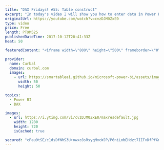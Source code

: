 ```yaml
---
title: "DAX Fridays! #55: Table construct"
excerpt: "In today's video I will show you how to enter data in Power Pivot as you do in Power Query. Hope you find it useful!  EXCEL SURVEY: https://1drv.ms/xs/s!Ar8CDNp8cGTcgjaHonN82T8I1jQT   Looking for a download file? Go to our Download Center: https://curbal.com/donwload-center  SUBSCRIBE to learn more about"
originalUrl: https://youtube.com/watch?v=cvzDJM0ZxE0
type: video
price: Free
length: PT9M52S
publishedDateTime: 2017-10-12T20:41:33Z
heat: 50

featuredContent: "<iframe width=\"800\" height=\"500\" frameborder=\"0\" src=\"https://www.youtube.com/embed/cvzDJM0ZxE0\" allow=\"accelerometer; autoplay; encrypted-media; gyroscope; picture-in-picture\" allowfullscreen></iframe>"

provider:
  name: Curbal
  domain: curbal.com
  images:
    - url: https://smartableai.github.io/microsoft-power-bi/assets/images/organizations/curbal.com-50x50.jpg
      width: 50
      height: 50

topics:
  - Power BI
  - DAX

images:
  - url: https://i.ytimg.com/vi/cvzDJM0ZxE0/maxresdefault.jpg
    width: 1280
    height: 720
    isCached: true

secured: "cPau9tSE/c1dsDfNhS3U+owxc8sRsyqMxcWJP/P6niLobEHdzt7IIFvDfPfGnyD443y1vZMe3fmrB78DJpsdwgIEchzRnrfHh4lpKsGijlRPDxqR1IC6atvbaIwWcmfkcMr5RzAvpsveqeaNuCCUjANimMc+qBOHgJevgUAqVMTpt81Jw2HdJjbGKVBOJidF93LJgmEQPww9oKfEnd3+Pl7vPzdqRe2fU4gVA60sit/MYPfsAxPCLy5WyN0rnkQJCLzYea/KVZ5FVYH6jn/fpNNma8w8jlGbbMCwhYN3lT6cF0JIadWirsDreeQYgyPqAoxObYqAAHeVbUJ2bgtSHKDzvep6AwLMxlKiGJcHJyjzNf7Al4qaJmyzjWvMz8vOsIHskK/eTUnaR0k6QtiqUE/dh+1ELUGweEzN/+Pc2GM=;eKet/HXsUJ3s9P/NNvufYA=="
---
```


